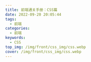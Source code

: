 ```yaml
---
title: 前端通关手册：CSS篇
date: 2022-09-20 20:05:44
tags:
  - 前端
categories:
  - 前端
keywords:
  - CSS
top_img: /img/front/css_img/css.webp
cover: /img/front/css_img/css.webp
---
```

